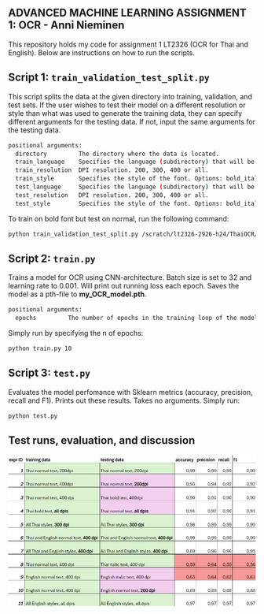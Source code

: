 ## ﻿ADVANCED MACHINE LEARNING ASSIGNMENT 1: OCR - Anni Nieminen

This repository holds my code for assignment 1 LT2326 (OCR for Thai and English).
Below are instructions on how to run the scripts.

## Script 1: `train_validation_test_split.py`

This script splits the data at the given directory into training, validation, and test sets. If the user wishes to test their model on a different resolution or style than what was used to generate the training data, they can specify different arguments for the testing data. If not, input the same arguments for the testing data.

```bash
positional arguments:
  directory         The directory where the data is located.
  train_language    Specifies the language (subdirectory) that will be used to generate the training data. Options: English, Thai or both.
  train_resolution  DPI resolution. 200, 300, 400 or all.
  train_style       Specifies the style of the font. Options: bold_italic, bold, italic, normal or all.
  test_language     Specifies the language (subdirectory) that will be used to generate the testing data. Options: English, Thai or both.
  test_resolution   DPI resolution. 200, 300, 400 or all.
  test_style        Specifies the style of the font. Options: bold_italic, bold, italic, normal or all.
```

To train on bold font but test on normal, run the following command:

```bash
python train_validation_test_split.py /scratch/lt2326-2926-h24/ThaiOCR/ThaiOCR-TrainigSet english 400 bold english 400 normal
```
## Script 2: `train.py`

Trains a model for OCR using CNN-architecture. Batch size is set to 32 and learning rate to 0.001. Will print out running loss each epoch.
Saves the model as a pth-file to **my_OCR_model.pth**.

```bash
positional arguments:
  epochs         The number of epochs in the training loop of the model.

```
Simply run by specifying the n of epochs:

```bash
python train.py 10
```
## Script 3: `test.py`

Evaluates the model perfomance with Sklearn metrics (accuracy, precision, recall and F1). Prints out these results.
Takes no arguments. Simply run:

```bash
python test.py
```

## Test runs, evaluation, and discussion

![Results of the model](https://github.com/Anurni/Optical_Character_Recognition/blob/main/OCR_results.png)


